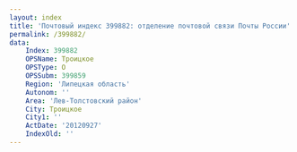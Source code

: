```yaml
---
layout: index
title: 'Почтовый индекс 399882: отделение почтовой связи Почты России'
permalink: /399882/
data:
    Index: 399882
    OPSName: Троицкое
    OPSType: О
    OPSSubm: 399859
    Region: 'Липецкая область'
    Autonom: ''
    Area: 'Лев-Толстовский район'
    City: Троицкое
    City1: ''
    ActDate: '20120927'
    IndexOld: ''
---
```

